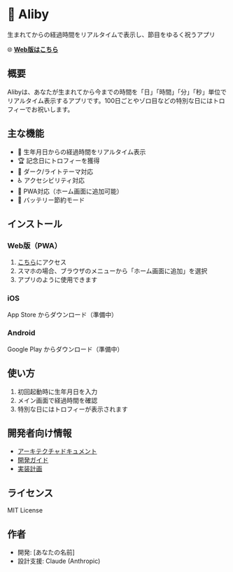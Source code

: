 # 📱 Aliby

生まれてからの経過時間をリアルタイムで表示し、節目をゆるく祝うアプリ

🌐 **[Web版はこちら](https://yourusername.github.io/aliby-app/)**

## 概要

Alibyは、あなたが生まれてから今までの時間を「日」「時間」「分」「秒」単位でリアルタイム表示するアプリです。100日ごとやゾロ目などの特別な日にはトロフィーでお祝いします。

## 主な機能

- 🎂 生年月日からの経過時間をリアルタイム表示
- 🏆 記念日にトロフィーを獲得
- 🌙 ダーク/ライトテーマ対応
- ♿ アクセシビリティ対応
- 📱 PWA対応（ホーム画面に追加可能）
- 🔋 バッテリー節約モード

## インストール

### Web版（PWA）
1. [こちら](https://yourusername.github.io/aliby-app/)にアクセス
2. スマホの場合、ブラウザのメニューから「ホーム画面に追加」を選択
3. アプリのように使用できます

### iOS
App Store からダウンロード（準備中）

### Android
Google Play からダウンロード（準備中）

## 使い方

1. 初回起動時に生年月日を入力
2. メイン画面で経過時間を確認
3. 特別な日にはトロフィーが表示されます

## 開発者向け情報

- [アーキテクチャドキュメント](./ARCHITECTURE.md)
- [開発ガイド](./DEVELOPMENT.md)
- [実装計画](./IMPLEMENTATION_PLAN.md)

## ライセンス

MIT License

## 作者

- 開発: [あなたの名前]
- 設計支援: Claude (Anthropic)